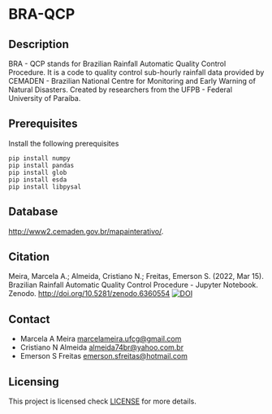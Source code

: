 # BRA-QCP
## Description
BRA - QCP stands for Brazilian Rainfall Automatic Quality Control Procedure. 
It is a code to quality control sub-hourly rainfall data provided by CEMADEN - Brazilian National Centre for Monitoring and Early Warning of Natural Disasters. Created by researchers from the UFPB - Federal University of Paraíba. 
## Prerequisites
Install the following prerequisites
```shell
pip install numpy
pip install pandas
pip install glob
pip install esda
pip install libpysal
```

## Database 
http://www2.cemaden.gov.br/mapainterativo/.

## Citation
Meira, Marcela A.; Almeida, Cristiano N.; Freitas, Emerson S. (2022, Mar 15). Brazilian Rainfall Automatic Quality Control Procedure - Jupyter Notebook. Zenodo. http://doi.org/10.5281/zenodo.6360554
[![DOI](https://zenodo.org/badge/470288611.svg)](https://zenodo.org/badge/latestdoi/470288611)

## Contact
* Marcela A Meira <marcelameira.ufcg@gmail.com>
* Cristiano N Almeida <almeida74br@yahoo.com.br>
* Emerson S Freitas <emerson.sfreitas@hotmail.com>
## Licensing
This project is licensed check [LICENSE](LICENSE) for more details.
